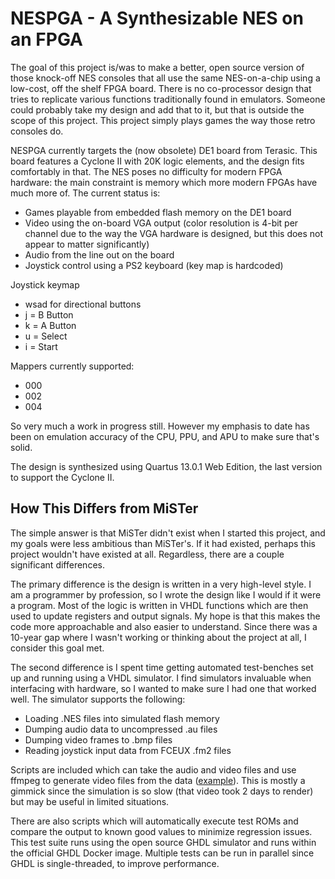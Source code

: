 # NESPGA - A Synthesizable NES on an FPGA

The goal of this project is/was to make a better, open source version of those
knock-off NES consoles that all use the same NES-on-a-chip using a low-cost, off
the shelf FPGA board. There is no co-processor design that tries to replicate
various functions traditionally found in emulators. Someone could probably 
take my design and add that to it, but that is outside the scope of this
project. This project simply plays games the way those retro consoles do.

NESPGA currently targets the (now obsolete) DE1 board from Terasic. This board
features a Cyclone II with 20K logic elements, and the design fits comfortably
in that. The NES poses no difficulty for modern FPGA hardware: the main
constraint is memory which more modern FPGAs have much more of.
The current status is:

* Games playable from embedded flash memory on the DE1 board
* Video using the on-board VGA output (color resolution is 4-bit per channel
  due to the way the VGA hardware is designed, but this does not appear to
  matter significantly)
* Audio from the line out on the board
* Joystick control using a PS2 keyboard (key map is hardcoded)

Joystick keymap
* wsad for directional buttons
* j = B Button
* k = A Button
* u = Select
* i = Start

Mappers currently supported:
* 000
* 002
* 004

So very much a work in progress still. However my emphasis to date has been on
emulation accuracy of the CPU, PPU, and APU to make sure that's solid.

The design is synthesized using Quartus 13.0.1 Web Edition, the last version
to support the Cyclone II.

## How This Differs from MiSTer

The simple answer is that MiSTer didn't exist when I started this project, and
my goals were less ambitious than MiSTer's. If it had existed, perhaps this
project wouldn't have existed at all. Regardless, there are a couple significant
differences.

The primary difference is the design is written in a very high-level style. I am
a programmer by profession, so I wrote the design like I would if it were a
program. Most of the logic is written in VHDL functions which are then used
to update registers and output signals. My hope is that this makes the code
more approachable and also easier to understand. Since there was a 10-year
gap where I wasn't working or thinking about the project at all, I consider
this goal met.

The second difference is I spent time getting automated test-benches set up
and running using a VHDL simulator. I find simulators invaluable when
interfacing with hardware, so I wanted to make sure I had one that worked well.
The simulator supports the following:

* Loading .NES files into simulated flash memory
* Dumping audio data to uncompressed .au files
* Dumping video frames to .bmp files
* Reading joystick input data from FCEUX .fm2 files

Scripts are included which can take the audio and video files and use ffmpeg to
generate video files from the data
([example](https://www.youtube.com/watch?v=CVuoEuP-UWM)). This is mostly a
gimmick since the simulation is so slow (that video took 2 days to render) but
may be useful in limited situations.

There are also scripts which will automatically execute test ROMs and compare
the output to known good values to minimize regression issues. This test suite
runs using the open source GHDL simulator and runs within the official GHDL
Docker image. Multiple tests can be run in parallel since GHDL is
single-threaded, to improve performance.

